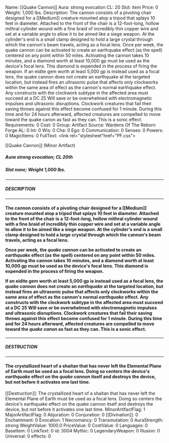 Name: [[Quake Cannon]]
Aura: strong evocation
CL: 20
Slot: item
Price: 0
Weight: 1,000 lbs.
Description: The cannon consists of a pivoting chair designed for a [[Medium]] creature mounted atop a tripod that splays 10 feet in diameter. Attached to the front of the chair is a 12-foot-long, hollow mithral cylinder wound with a fine braid of incredibly thin copper wire and set at a variable angle to allow it to be aimed like a siege weapon. At the cylinder's end is a small clamp designed to hold a large crystal through which the cannon's beam travels, acting as a focal lens. Once per week, the quake cannon can be activated to create an earthquake effect (as the spell) centered on any point within 50 miles. Activating the cannon takes 10 minutes, and a diamond worth at least 10,000 gp must be used as the device's focal lens. This diamond is expended in the process of firing the weapon. If an eidite gem worth at least 5,000 gp is instead used as a focal lens, the quake cannon does not create an earthquake at the targeted location, but instead fires an ultrasonic pulse that affects only clockworks within the same area of effect as the cannon's normal earthquake effect. Any constructs with the clockwork subtype in the affected area must succeed at a DC 25 Will save or be overwhelmed with electromagnetic impulses and ultrasonic disruptions. Clockwork creatures that fail their saving throws against this effect become confused for 1 minute. During this time and for 24 hours afterward, affected creatures are compelled to move toward the quake canon as fast as they can. This is a sonic effect.
Requirements: 0
Cost: 0
Group: Artifact
Source: Wardens Of The Reborn Forge
AL: 0
Int: 0
Wis: 0
Cha: 0
Ego: 0
Communication: 0
Senses: 0
Powers: 0
MagicItems: 0
FullText: <link rel="stylesheet"href="PF.css"><div class="heading"><p class="alignleft">[[Quake Cannon]] (Minor Artifact)</p><div style="clear: both;"></div></div><div><h5><b>Aura </b>strong evocation; <b>CL </b>20th</h5><h5><b>Slot </b>none; <b>Weight </b>1,000 lbs.</h5></div><hr/><div><h5><b>DESCRIPTION</b></h5></div><hr/><div><h4><p>The cannon consists of a pivoting chair designed for a [[Medium]] creature mounted atop a tripod that splays 10 feet in diameter. Attached to the front of the chair is a 12-foot-long, hollow mithral cylinder wound with a fine braid of incredibly thin copper wire and set at a variable angle to allow it to be aimed like a siege weapon. At the cylinder's end is a small clamp designed to hold a large crystal through which the cannon's beam travels, acting as a focal lens. </p><p>Once per week, the <i>quake cannon</i> can be activated to create an <i>earthquake</i> effect (as the spell) centered on any point within 50 miles. Activating the cannon takes 10 minutes, and a diamond worth at least 10,000 gp must be used as the device's focal lens. This diamond is expended in the process of firing the weapon.</p><p>If an eidite gem worth at least 5,000 gp is instead used as a focal lens, the <i>quake cannon</i> does not create an <i>earthquake</i> at the targeted location, but instead fires an ultrasonic pulse that affects only clockworks within the same area of effect as the cannon's normal <i>earthquake</i> effect. Any constructs with the clockwork subtype in the affected area must succeed at a DC 25 Will save or be overwhelmed with electromagnetic impulses and ultrasonic disruptions. Clockwork creatures that fail their saving throws against this effect become confused for 1 minute. During this time and for 24 hours afterward, affected creatures are compelled to move toward the <i>quake canon</i> as fast as they can. This is a sonic effect.</p></h4></div><hr/><div><h5><b>DESTRUCTION</b></h5></div><hr/><div><h4><p>The crystallized heart of a shaitan that has never left the Elemental Plane of Earth must be used as a focal lens. Doing so centers the device's <i>earthquake</i> effect on the <i>quake cannon</i> itself and destroys the device, but not before it activates one last time.</p></h4></div>
[[Destruction]]: The crystallized heart of a shaitan that has never left the Elemental Plane of Earth must be used as a focal lens. Doing so centers the device's earthquake effect on the quake cannon itself and destroys the device, but not before it activates one last time.
MinorArtifactFlag: 1
MajorArtifactFlag: 0
Abjuration: 0
Conjuration: 0
[[Divination]]: 0
Enchantment: 0
Evocation: 1
Necromancy: 0
Transmutation: 0
AuraStrength: strong
WeightValue: 1000.0
PriceValue: 0
CostValue: 0
Languages: 0
BaseItem: 0
LinkText: 0
id: 3004
Mythic: 0
LegendaryWeapon: 0
Illusion: 0
Universal: 0
effects: 0
